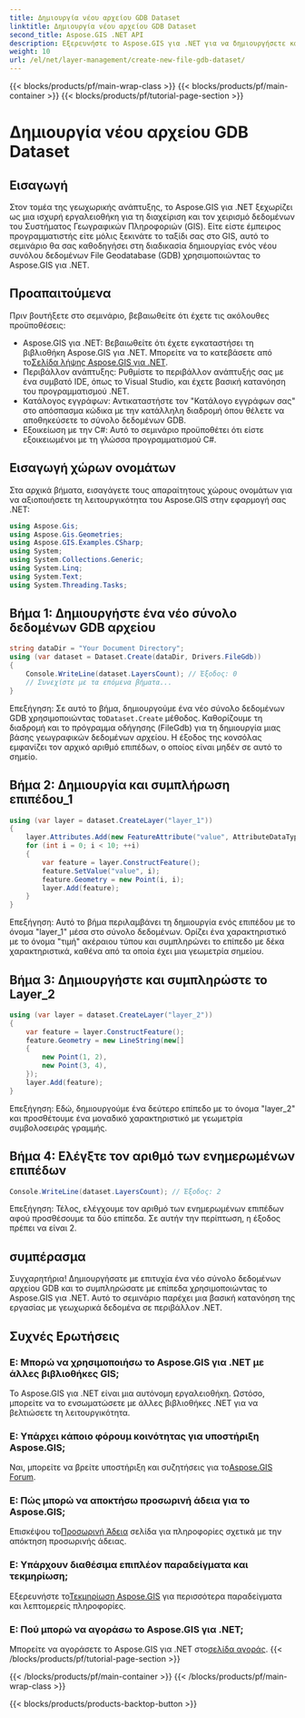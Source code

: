 ```yaml
---
title: Δημιουργία νέου αρχείου GDB Dataset
linktitle: Δημιουργία νέου αρχείου GDB Dataset
second_title: Aspose.GIS .NET API
description: Εξερευνήστε το Aspose.GIS για .NET για να δημιουργήσετε και να διαχειριστείτε εύκολα σύνολα δεδομένων GIS. Κάντε λήψη τώρα για απρόσκοπτη γεωχωρική ανάπτυξη. #Αποθέστε #GIS
weight: 10
url: /el/net/layer-management/create-new-file-gdb-dataset/
---
```


{{< blocks/products/pf/main-wrap-class >}}
{{< blocks/products/pf/main-container >}}
{{< blocks/products/pf/tutorial-page-section >}}

# Δημιουργία νέου αρχείου GDB Dataset

## Εισαγωγή
Στον τομέα της γεωχωρικής ανάπτυξης, το Aspose.GIS για .NET ξεχωρίζει ως μια ισχυρή εργαλειοθήκη για τη διαχείριση και τον χειρισμό δεδομένων του Συστήματος Γεωγραφικών Πληροφοριών (GIS). Είτε είστε έμπειρος προγραμματιστής είτε μόλις ξεκινάτε το ταξίδι σας στο GIS, αυτό το σεμινάριο θα σας καθοδηγήσει στη διαδικασία δημιουργίας ενός νέου συνόλου δεδομένων File Geodatabase (GDB) χρησιμοποιώντας το Aspose.GIS για .NET.
## Προαπαιτούμενα
Πριν βουτήξετε στο σεμινάριο, βεβαιωθείτε ότι έχετε τις ακόλουθες προϋποθέσεις:
-  Aspose.GIS για .NET: Βεβαιωθείτε ότι έχετε εγκαταστήσει τη βιβλιοθήκη Aspose.GIS για .NET. Μπορείτε να το κατεβάσετε από το[Σελίδα λήψης Aspose.GIS για .NET](https://releases.aspose.com/gis/net/).
- Περιβάλλον ανάπτυξης: Ρυθμίστε το περιβάλλον ανάπτυξής σας με ένα συμβατό IDE, όπως το Visual Studio, και έχετε βασική κατανόηση του προγραμματισμού .NET.
- Κατάλογος εγγράφων: Αντικαταστήστε τον "Κατάλογο εγγράφων σας" στο απόσπασμα κώδικα με την κατάλληλη διαδρομή όπου θέλετε να αποθηκεύσετε το σύνολο δεδομένων GDB.
- Εξοικείωση με την C#: Αυτό το σεμινάριο προϋποθέτει ότι είστε εξοικειωμένοι με τη γλώσσα προγραμματισμού C#.
## Εισαγωγή χώρων ονομάτων
Στα αρχικά βήματα, εισαγάγετε τους απαραίτητους χώρους ονομάτων για να αξιοποιήσετε τη λειτουργικότητα του Aspose.GIS στην εφαρμογή σας .NET:
```csharp
using Aspose.Gis;
using Aspose.Gis.Geometries;
using Aspose.GIS.Examples.CSharp;
using System;
using System.Collections.Generic;
using System.Linq;
using System.Text;
using System.Threading.Tasks;
```
## Βήμα 1: Δημιουργήστε ένα νέο σύνολο δεδομένων GDB αρχείου
```csharp
string dataDir = "Your Document Directory";
using (var dataset = Dataset.Create(dataDir, Drivers.FileGdb))
{
    Console.WriteLine(dataset.LayersCount); // Έξοδος: 0
    // Συνεχίστε με τα επόμενα βήματα...
}
```
 Επεξήγηση: Σε αυτό το βήμα, δημιουργούμε ένα νέο σύνολο δεδομένων GDB χρησιμοποιώντας το`Dataset.Create` μέθοδος. Καθορίζουμε τη διαδρομή και το πρόγραμμα οδήγησης (FileGdb) για τη δημιουργία μιας βάσης γεωγραφικών δεδομένων αρχείου. Η έξοδος της κονσόλας εμφανίζει τον αρχικό αριθμό επιπέδων, ο οποίος είναι μηδέν σε αυτό το σημείο.
## Βήμα 2: Δημιουργία και συμπλήρωση επιπέδου_1
```csharp
using (var layer = dataset.CreateLayer("layer_1"))
{
    layer.Attributes.Add(new FeatureAttribute("value", AttributeDataType.Integer));
    for (int i = 0; i < 10; ++i)
    {
        var feature = layer.ConstructFeature();
        feature.SetValue("value", i);
        feature.Geometry = new Point(i, i);
        layer.Add(feature);
    }
}
```
Επεξήγηση: Αυτό το βήμα περιλαμβάνει τη δημιουργία ενός επιπέδου με το όνομα "layer_1" μέσα στο σύνολο δεδομένων. Ορίζει ένα χαρακτηριστικό με το όνομα "τιμή" ακέραιου τύπου και συμπληρώνει το επίπεδο με δέκα χαρακτηριστικά, καθένα από τα οποία έχει μια γεωμετρία σημείου.
## Βήμα 3: Δημιουργήστε και συμπληρώστε το Layer_2
```csharp
using (var layer = dataset.CreateLayer("layer_2"))
{
    var feature = layer.ConstructFeature();
    feature.Geometry = new LineString(new[]
    {
        new Point(1, 2),
        new Point(3, 4),
    });
    layer.Add(feature);
}
```
Επεξήγηση: Εδώ, δημιουργούμε ένα δεύτερο επίπεδο με το όνομα "layer_2" και προσθέτουμε ένα μοναδικό χαρακτηριστικό με γεωμετρία συμβολοσειράς γραμμής.
## Βήμα 4: Ελέγξτε τον αριθμό των ενημερωμένων επιπέδων
```csharp
Console.WriteLine(dataset.LayersCount); // Έξοδος: 2
```
Επεξήγηση: Τέλος, ελέγχουμε τον αριθμό των ενημερωμένων επιπέδων αφού προσθέσουμε τα δύο επίπεδα. Σε αυτήν την περίπτωση, η έξοδος πρέπει να είναι 2.
## συμπέρασμα
Συγχαρητήρια! Δημιουργήσατε με επιτυχία ένα νέο σύνολο δεδομένων αρχείου GDB και το συμπληρώσατε με επίπεδα χρησιμοποιώντας το Aspose.GIS για .NET. Αυτό το σεμινάριο παρέχει μια βασική κατανόηση της εργασίας με γεωχωρικά δεδομένα σε περιβάλλον .NET.
## Συχνές Ερωτήσεις
### Ε: Μπορώ να χρησιμοποιήσω το Aspose.GIS για .NET με άλλες βιβλιοθήκες GIS;
Το Aspose.GIS για .NET είναι μια αυτόνομη εργαλειοθήκη. Ωστόσο, μπορείτε να το ενσωματώσετε με άλλες βιβλιοθήκες .NET για να βελτιώσετε τη λειτουργικότητα.
### Ε: Υπάρχει κάποιο φόρουμ κοινότητας για υποστήριξη Aspose.GIS;
 Ναι, μπορείτε να βρείτε υποστήριξη και συζητήσεις για το[Aspose.GIS Forum](https://forum.aspose.com/c/gis/33).
### Ε: Πώς μπορώ να αποκτήσω προσωρινή άδεια για το Aspose.GIS;
 Επισκέψου το[Προσωρινή Άδεια](https://purchase.aspose.com/temporary-license/) σελίδα για πληροφορίες σχετικά με την απόκτηση προσωρινής άδειας.
### Ε: Υπάρχουν διαθέσιμα επιπλέον παραδείγματα και τεκμηρίωση;
 Εξερευνήστε το[Τεκμηρίωση Aspose.GIS](https://reference.aspose.com/gis/net/) για περισσότερα παραδείγματα και λεπτομερείς πληροφορίες.
### Ε: Πού μπορώ να αγοράσω το Aspose.GIS για .NET;
 Μπορείτε να αγοράσετε το Aspose.GIS για .NET στο[σελίδα αγοράς](https://purchase.aspose.com/buy).
{{< /blocks/products/pf/tutorial-page-section >}}

{{< /blocks/products/pf/main-container >}}
{{< /blocks/products/pf/main-wrap-class >}}

{{< blocks/products/products-backtop-button >}}
